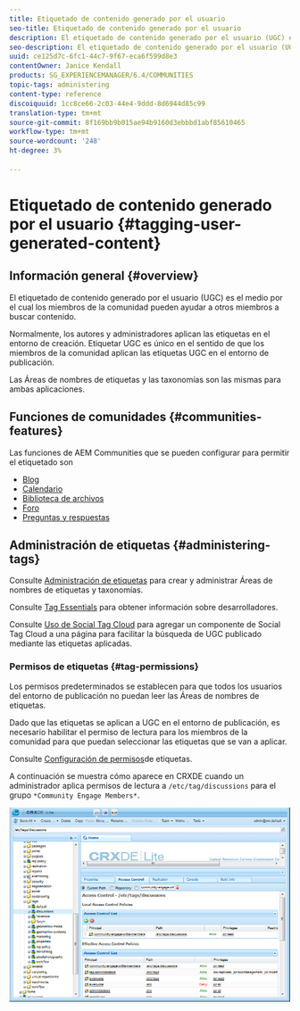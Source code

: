```yaml
---
title: Etiquetado de contenido generado por el usuario
seo-title: Etiquetado de contenido generado por el usuario
description: El etiquetado de contenido generado por el usuario (UGC) es la forma en que los miembros de la comunidad pueden ayudar a otros miembros a buscar contenido
seo-description: El etiquetado de contenido generado por el usuario (UGC) es la forma en que los miembros de la comunidad pueden ayudar a otros miembros a buscar contenido
uuid: ce125d7c-6fc1-44c7-9f67-eca6f599d8e3
contentOwner: Janice Kendall
products: SG_EXPERIENCEMANAGER/6.4/COMMUNITIES
topic-tags: administering
content-type: reference
discoiquuid: 1cc8ce66-2c03-44e4-9ddd-8d6944d85c99
translation-type: tm+mt
source-git-commit: 8f169bb9b015ae94b9160d3ebbbd1abf85610465
workflow-type: tm+mt
source-wordcount: '248'
ht-degree: 3%

---
```



# Etiquetado de contenido generado por el usuario {#tagging-user-generated-content}

## Información general {#overview}

El etiquetado de contenido generado por el usuario (UGC) es el medio por el cual los miembros de la comunidad pueden ayudar a otros miembros a buscar contenido.

Normalmente, los autores y administradores aplican las etiquetas en el entorno de creación. Etiquetar UGC es único en el sentido de que los miembros de la comunidad aplican las etiquetas UGC en el entorno de publicación.

Las Áreas de nombres de etiquetas y las taxonomías son las mismas para ambas aplicaciones.

## Funciones de comunidades {#communities-features}

Las funciones de AEM Communities que se pueden configurar para permitir el etiquetado son

* [Blog](blog-feature.md)
* [Calendario](calendar.md)
* [Biblioteca de archivos](file-library.md)
* [Foro](forum.md#configuretheaddedforum)
* [Preguntas y respuestas](working-with-qna.md)

## Administración de etiquetas {#administering-tags}

Consulte [Administración de etiquetas](../../help/sites-administering/tags.md#tagging-console) para crear y administrar Áreas de nombres de etiquetas y taxonomías.

Consulte [Tag Essentials](tag.md) para obtener información sobre desarrolladores.

Consulte [Uso de Social Tag Cloud](tagcloud.md) para agregar un componente de Social Tag Cloud a una página para facilitar la búsqueda de UGC publicado mediante las etiquetas aplicadas.

### Permisos de etiquetas {#tag-permissions}

Los permisos predeterminados se establecen para que todos los usuarios del entorno de publicación no puedan leer las Áreas de nombres de etiquetas.

Dado que las etiquetas se aplican a UGC en el entorno de publicación, es necesario habilitar el permiso de lectura para los miembros de la comunidad para que puedan seleccionar las etiquetas que se van a aplicar.

Consulte [Configuración de permisos](../../help/sites-administering/tags.md#setting-tag-permissions)de etiquetas.

A continuación se muestra cómo aparece en CRXDE cuando un administrador aplica permisos de lectura a `/etc/tag/discussions` para el grupo `*Community Engage Members*`.

![chlimage_1-74](assets/chlimage_1-74.png)

